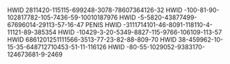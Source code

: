 HWID 2811420-115115-699248-3078-78607364126-32
HWID -100-81-90-102817782-105-7436-59-10010187976
HWID -5-5820-43877499-67696014-29113-57-16-47 PENIS
HWID -3111714101-46-8091-118110-4-11121-89-385354
HWID -10429-3-20-5349-8827-115-9766-106109-113-57
HWID 6861201251111566-3513-77-23-82-88-809-70
HWID 38-459962-10-15-35-648712710453-51-11-116126
HWID -80-55-1029052-9383170-124673681-9-2469


